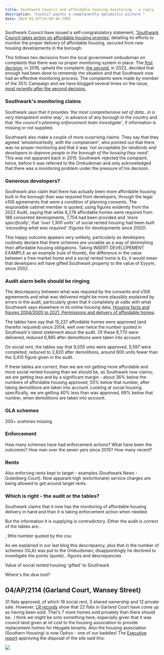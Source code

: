 ```yaml
---
title: Southwark Council and affordable housing monitoring - a reply
description: "Council paints a complacently optimistic picture "
date: 2023-01-07T14:09:44.790Z
---
```

Southwark Council have issued a self-congratulatory statement, ['Southwark Council takes action on affordable housing promies'](https://www.southwark.gov.uk/news/2022/dec/southwark-council-takes-action-on-affordable-homes-promises#:~:text=21%20December%202022,fulfil%20their%20affordable%20housing%20commitments.) detailing its efforts to monitor the proper delivery of affordable housing, secured from new housing developments in the borough.

This follows two decisions from the local government ombudsman on complaints that there was no proper monitoring system in place.  The [first decision](https://www.35percent.org/img/LGOFinalDecisionSOR.pdf), in 2016, upheld the complaint; [ the second](https://www.lgo.org.uk/decisions/planning/other/21-009-646), in 2022, decided that enough had been  done to rememdy the situation and that Southwark now had an effective monitoring process.  The complaints were made by member of the 35% Campaign and we have blogged several times on the issue, [most recently after the second decision.](https://www.35percent.org/posts/ombudsman-rejects-affordable-housing-complaint-against-southwark/)

### Southwark's monitoring claims

Southwark says that it provides *'the most comprehensive set of data...in a very transparent online way'*, in advance of any borough in the country and that *'the council's planning enforcement team investigate'*, if information is missing or not supplied.

Southwark also make a couple of more surprising claims.  They say that they agreed *'wholeheartedly, with the complainant'*, who pointed out that there was no proper monitoring and that it was *'not acceptable for landlords and developers to deprove people in the borough of the housing they need'.*  This was not apparant back in 2015.  Southwark rejected the complaint, twice, before it was referred to the Ombudsman and only acknowledged that there was a monitoring problem under the pressure of his decision.

### Generous developers?

Southwark also claim that there has actually been more affordable housing built in the borough than was required from developers, through the legal s106 agreements that were a condition of planning consents.  The responsible cabinet member is quoted, using figures evidently from the 2022 Audit, saying that while 6,278 affordable homes were required from 188 consented developments, 7,754 had been provided and *'more specifically',* that *'over 1,300 units'* of social rented housing had been built *'exceeding what was required'* (figures for developments since 2002).

This happy outcome appears very unlikely, particularly as developers routinely declare that there schemes are unvaible as a way of diminishing their affordable housing obligations.  Taking INSERT DEVELOPEMENT EXAMPLE as an example (rule of thumb), the difference in the value between a free-market home and a social rented home is  £x, it would mean that developers will have gifted Southwark property to the value of £yyym, since 2002.

### Audit alarm bells should be ringing

The descrepancy between what was required by the consents and s106 agreements and what was delivered might be more plausibly explained by errors in the audit, particularly given that it completely at odds with what Southwark says elsewhere in its online housing data, [Housing facts and figures 2004/2005 to 2021, Permissions and delivery of affordable homes](<Housing facts and figures 2004/2005 to 2021 Permissions and delivery of affordable homes>).

The tables here say that 15,237 affordable homes were approved (and therefor required) since 2004, well over twice the number quoted in Southwark's latest statement about the audit.  Of these 9,770 were delivered, reduced 6,985 after demolitions were taken into account.

On social rent, the tables say that 9,050 unts were approved, 5,597 were completed, reduced to 2,820 after demolitions, around 600 units fewer than the 3,410 figure given in the audit.

If these tables are correct, then we are not getting more affordable and more social rented housing than we should be, as Southwark now claims; we are getting less and by a significant margin - about 36% below the numbers of affordable housing approved, 55% below that number, after taking demolitions are taken into account.   Looking at social housing specifically, we are getting 40% less than was approved, 69% below that number, when demolitions are taken into account.

### GLA schemes

200+ scehmes missing

### Enforcement

How many schemes have had enforcement actions?  What have been the outcomes?  How man over the seven yers since 2015? How many recent? 

### Rents

Also enforcing rents kept to target - examples (Southwark News - Gutenberg Court).  Now apparant high (extortionate) service charges are being allowed to get around target rents.

### Which is right - the audit or the tables?

Southwark claims that it now has the monitoring of affordable housing delivery in hand and than it is taking enforcement action when needed.

But the information it is supplying is contradictory.  Either the audit is correct of the tables are...

, 9the number quoted by the cou

As we explained in our last blog this descrepancy, plus that in the number of schemes (GLA) was put to the Ombudsman; disappointingly he declined to investigate the points (quote)...figures and descrepancies

Value of social rented housing 'gifted' to Southwark

Where's the dxw tool?

## 04/AP/2114 (Garland Court, Wansey Street)
31 flats approved, of which 16 social rent, 3 shared ownership and 12 private sale.
However, [LR records](https://landregistry.data.gov.uk/app/ppd/search?et%5B%5D=lrcommon%3Afreehold&et%5B%5D=lrcommon%3Aleasehold&limit=100&nb%5B%5D=true&nb%5B%5D=false&paon=garland+court&postcode=se17+1lh&ptype%5B%5D=lrcommon%3Adetached&ptype%5B%5D=lrcommon%3Asemi-detached&ptype%5B%5D=lrcommon%3Aterraced&ptype%5B%5D=lrcommon%3Aflat-maisonette&ptype%5B%5D=lrcommon%3AotherPropertyType&street=wansey&tc%5B%5D=ppd%3AstandardPricePaidTransaction&tc%5B%5D=ppd%3AadditionalPricePaidTransaction) show that 22 flats in Garland Court have come up as having been sold.
That's 7 more homes sold privately than there should be..
I think we might be onto something here, especially given that it was council land given at nil cost to the housing association to provide replacement homes for Heygate tenants.
Also the housing association (Southern Housing) is now Optivo - one of our baddies!
The [Executive report](https://moderngov.southwark.gov.uk/Data/Executive/20041214/Agenda/Item%2018%20-%20Site%20known%20asthe%20Wansey%20Street%20car%20park,%20Wansey%20Street,%20SE17%20-%20Disposal.pdf) approving the disposal of the site said this:

![](img/screenshot-2023-02-13-at-11-34-26-item-no-item-18-site-known-asthe-wansey-street-car-park-wansey-street-se17-disposal.pdf-1-.png)